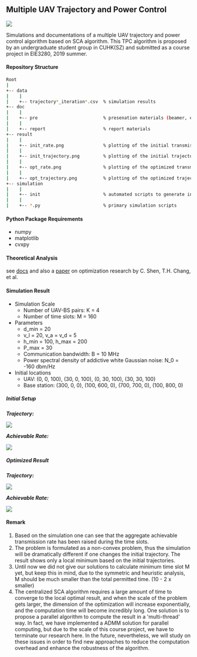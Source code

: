 ## Multiple UAV Trajectory and Power Control

![](http://vitowu.cn/usr/uploads/2019/07/832668412.png)

Simulations and documentations of a multiple UAV trajectory and power control algorithm based on SCA algorithm. This TPC algorithm is proposed by an undergraduate student group in CUHK(SZ) and submitted as a course project in EIE3280, 2019 summer.

#### Repository Structure

```bash
Root
|
+-- data
|    |
|    +-- trajectory*_iteration*.csv  % simulation results
+-- doc
|    |
|    +-- pre                         % presenation materials (beamer, etc.)
|    |
|    +-- report                      % report materials 
+-- result
|    |
|    +-- init_rate.png               % plotting of the initial transmission rate
|    |
|    +-- init_trajectory.png         % plotting of the initial trajectory
|    |
|    +-- opt_rate.png                % plotting of the optimized transmission rate
|    |
|    +-- opt_trajectory.png          % plotting of the optimized trajectory
+-- simulation
|	 |
|	 +-- init                        % automated scripts to generate initial trajectories
|    |
|    +-- *.py                        % primary simulation scripts
```

#### Python Package Requirements

- numpy
- matplotlib
- cvxpy

#### Theoretical Analysis

see [docs](https://github.com/Vito-Swift/EIE3280-CourseProj-TPC/tree/master/doc) and also a [paper](https://arxiv.org/pdf/1809.05697.pdf) on optimization research by C. Shen, T.H. Chang, et al.

#### Simulation Result

- Simulation Scale
  - Number of UAV-BS pairs: K = 4
  - Number of time slots: M = 160
- Parameters
  - d_min = 20
  - v_l = 20, v_a = v_d = 5
  - h_min = 100, h_max = 200
  - P_max = 30
  - Communication bandwidth: B = 10 MHz
  - Power spectral density of addictive white Gaussian noise: N_0 = -160 dbm/Hz
- Initial locations
  - UAV: (0, 0, 100), (30, 0, 100), (0, 30, 100), (30, 30, 100)
  - Base station: (300, 0, 0), (100, 600, 0), (700, 700, 0), (100, 800, 0)

##### Initial Setup

***Trajectory:***

![](https://raw.githubusercontent.com/Vito-Swift/EIE3280-CourseProj-TPC/master/result/init_trajectory.png)

***Achievable Rate:***

![](https://raw.githubusercontent.com/Vito-Swift/EIE3280-CourseProj-TPC/master/result/init_rate.png)

##### Optimized Result

***Trajectory:***

![](https://raw.githubusercontent.com/Vito-Swift/EIE3280-CourseProj-TPC/master/result/opt_trajectory.png)

***Achievable Rate:***

![](https://raw.githubusercontent.com/Vito-Swift/EIE3280-CourseProj-TPC/master/result/opt_rate.png)

#### Remark

1. Based on the simulation one can see that the aggregate achievable transmission rate has been raised during the time slots.
2. The problem is formulated as a non-convex problem, thus the simulation will be dramatically different if one changes the initial trajectory. The result shows only a local minimum based on the initial trajectories.
3. Until now we did not give our solutions to calculate minimum time slot M yet, but keep this in mind, due to the symmetric and heuristic analysis, M should be much smaller than the total permitted time. (10 - 2 x smaller)
4. The centralized SCA algorithm requires a large amount of time to converge to the local optimal result, and when the scale of the problem gets larger, the dimension of the optimization will increase exponentially, and the computation time will become incredibly long. One solution is to propose a parallel algorithm to compute the result in a 'multi-thread' way. In fact, we have implemented a ADMM solution for parallel computing, but due to the scale of this course project, we have to terminate our research here. In the future, nevertheless, we will study on these issues in order to find new approaches to reduce the computation overhead and enhance the robustness of the algorithm. 